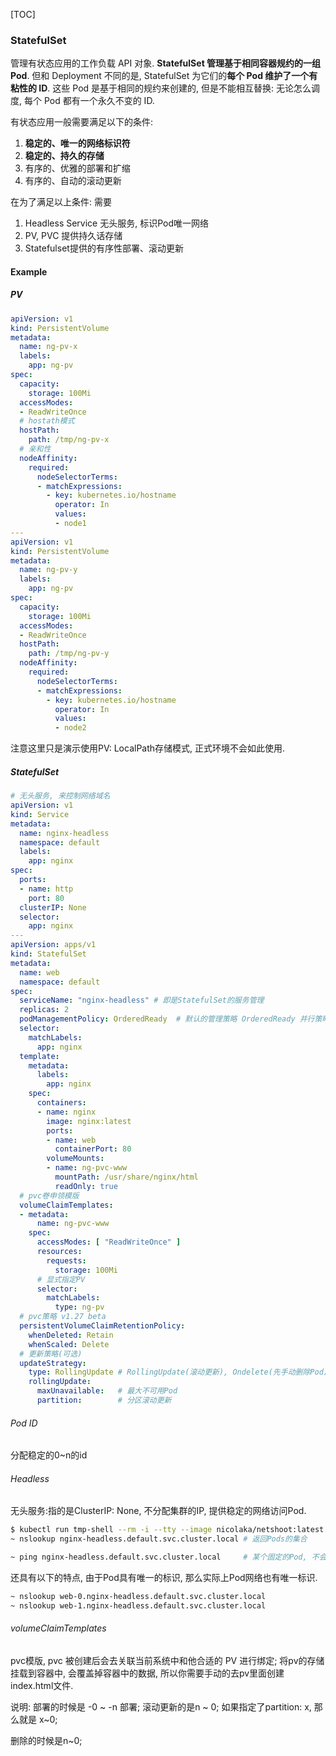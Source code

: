 [TOC]

### StatefulSet

管理有状态应用的工作负载 API 对象.  **StatefulSet 管理基于相同容器规约的一组 Pod**. 但和 Deployment 不同的是,  StatefulSet 为它们的**每个 Pod 维护了一个有粘性的 ID**. 这些 Pod 是基于相同的规约来创建的, 但是不能相互替换: 无论怎么调度, 每个 Pod 都有一个永久不变的 ID. 

有状态应用一般需要满足以下的条件:

1. **稳定的、唯一的网络标识符**
2. **稳定的、持久的存储**
3. 有序的、优雅的部署和扩缩
4. 有序的、自动的滚动更新

在为了满足以上条件:  需要

1. Headless Service 无头服务, 标识Pod唯一网络
2. PV, PVC 提供持久话存储
3. Statefulset提供的有序性部署、滚动更新

#### Example

##### PV

~~~yaml
apiVersion: v1
kind: PersistentVolume
metadata:
  name: ng-pv-x
  labels:
  	app: ng-pv
spec:
  capacity:
    storage: 100Mi
  accessModes:
  - ReadWriteOnce
  # hostath模式
  hostPath:
    path: /tmp/ng-pv-x
  # 亲和性
  nodeAffinity:
    required:
      nodeSelectorTerms:
      - matchExpressions:
        - key: kubernetes.io/hostname
          operator: In
          values:
          - node1
---
apiVersion: v1
kind: PersistentVolume
metadata:
  name: ng-pv-y
  labels:
  	app: ng-pv
spec:
  capacity:
    storage: 100Mi
  accessModes:
  - ReadWriteOnce
  hostPath:
    path: /tmp/ng-pv-y
  nodeAffinity:
    required:
      nodeSelectorTerms:
      - matchExpressions:
        - key: kubernetes.io/hostname
          operator: In
          values:
          - node2
~~~

注意这里只是演示使用PV: LocalPath存储模式, 正式环境不会如此使用. 

##### StatefulSet

~~~yaml
# 无头服务, 来控制网络域名
apiVersion: v1
kind: Service
metadata:
  name: nginx-headless
  namespace: default
  labels:
    app: nginx
spec:
  ports:
  - name: http
    port: 80
  clusterIP: None
  selector:
    app: nginx
---
apiVersion: apps/v1
kind: StatefulSet
metadata:
  name: web
  namespace: default
spec:
  serviceName: "nginx-headless" # 即是StatefulSet的服务管理
  replicas: 2
  podManagementPolicy: OrderedReady  # 默认的管理策略 OrderedReady 并行策略 Parallel
  selector:
    matchLabels:
      app: nginx
  template:
    metadata:
      labels:
        app: nginx
    spec:
      containers:
      - name: nginx
        image: nginx:latest
        ports:
        - name: web
          containerPort: 80
        volumeMounts:
        - name: ng-pvc-www
          mountPath: /usr/share/nginx/html
          readOnly: true
  # pvc卷申领模版        
  volumeClaimTemplates:
  - metadata:
      name: ng-pvc-www
    spec:
      accessModes: [ "ReadWriteOnce" ]
      resources:
        requests:
          storage: 100Mi
      # 显式指定PV
      selector:
        matchLabels:
          type: ng-pv
  # pvc策略 v1.27 beta
  persistentVolumeClaimRetentionPolicy:
    whenDeleted: Retain
    whenScaled: Delete
  # 更新策略(可选)
  updateStrategy:
  	type: RollingUpdate # RollingUpdate(滚动更新), Ondelete(先手动删除Pod)
  	rollingUpdate:
  	  maxUnavailable:   # 最大不可用Pod
  	  partition:        # 分区滚动更新
~~~

###### Pod ID

分配稳定的0~n的id

###### Headless

无头服务:指的是ClusterIP: None, 不分配集群的IP, 提供稳定的网络访问Pod.

~~~bash
$ kubectl run tmp-shell --rm -i --tty --image nicolaka/netshoot:latest -- /bin/bash
~ nslookup nginx-headless.default.svc.cluster.local # 返回Pods的集合

~ ping nginx-headless.default.svc.cluster.local     # 某个固定的Pod, 不会随机轮训
~~~

还具有以下的特点, 由于Pod具有唯一的标识, 那么实际上Pod网络也有唯一标识. 

~~~bash
~ nslookup web-0.nginx-headless.default.svc.cluster.local
~ nslookup web-1.nginx-headless.default.svc.cluster.local
~~~

###### volumeClaimTemplates

pvc模版, pvc 被创建后会去关联当前系统中和他合适的 PV 进行绑定;  将pv的存储挂载到容器中, 会覆盖掉容器中的数据, 所以你需要手动的去pv里面创建index.html文件.

说明: 部署的时候是 -0 ~ -n 部署; 滚动更新的是n ~ 0;  如果指定了partition: x,  那么就是 x~0; 

删除的时候是n~0; 
